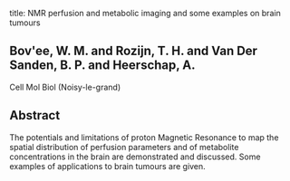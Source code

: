 title: NMR perfusion and metabolic imaging and some examples on brain tumours

## Bov'ee, W. M. and Rozijn, T. H. and Van Der Sanden, B. P. and Heerschap, A.
Cell Mol Biol (Noisy-le-grand)


## Abstract
The potentials and limitations of proton Magnetic Resonance to map the spatial distribution of perfusion parameters and of metabolite concentrations in the brain are demonstrated and discussed. Some examples of applications to brain tumours are given.

